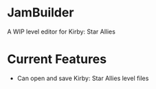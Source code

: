 # JamBuilder
A WIP level editor for Kirby: Star Allies

# Current Features
* Can open and save Kirby: Star Allies level files
